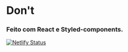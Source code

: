 # Don't

### Feito com React e Styled-components.

[![Netlify Status](https://api.netlify.com/api/v1/badges/5a2bfe1d-4c6e-4a38-bdb3-54a056e12e1b/deploy-status)](https://app.netlify.com/sites/donot/deploys)
